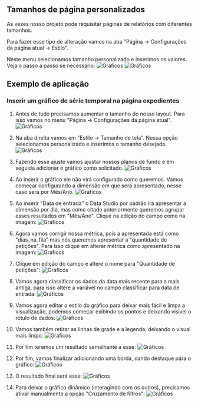 ## Tamanhos de página personalizados

As vezes nosso projeto pode requisitar páginas de relatórios com diferentes tamanhos. 

Para fazer esse tipo de alteração vamos na aba "Página → Configurações da página atual → Estilo". 

Neste menu selecionamos tamanho personalizado e inserimos os valores. Veja o passo a passo se necessário:
![Gráficos](/Imagens/Graf27.png)
![Gráficos](/Imagens/Graf28.png)

## Exemplo de aplicação

### Inserir um gráfico de série temporal na página expedientes

1. Antes de tudo precisamos aumentar o tamanho do nosso layout. Para isso vamos no menu "Página → Configurações da página atual".
![Gráficos](/Imagens/Guia/Guia1.png)

2. Na aba direita vamos em "Estilo → Tamanho de tela". Nessa opção selecionamos personalizado e inserimos o tamanho desejado.
![Gráficos](/Imagens/Guia/Guia2.png)

3. Fazendo esse ajuste vamos ajustar nossos planos de fundo e em seguida adicionar o gráfico como solicitado.
![Gráficos](/Imagens/Guia/Guia3.png)

4. Ao inserir o gráfico ele não virá configurado como queremos. Vamos começar configurando a dimensão em que será apresentado, nesse caso será por Mês/Ano.
![Gráficos](/Imagens/Guia/Guia5.png)

5. Ao inserir "Data de entrada" o Data Studio por padrão irá apresentar a dimensão por dia, mas como citado anteriormente queremos agrupar esses resultados em "Mês/Ano". Clique na edição do campo como na imagem:
![Gráficos](/Imagens/Guia/Guia6.png)

6. Agora vamos corrigir nossa métrica, pois a apresentada está como "dias_na_fila" mas nós queremos apresentar a "quantidade de petições". Para isso clique em alterar métrica como apresentado na imagem:
![Gráficos](/Imagens/Guia/Guia7.png)

7. Clique em edição do campo e altere o nome para "Quantidade de petições":
![Gráficos](/Imagens/Guia/Guia8.png)

8. Vamos agora classificar os dados da data mais recente para a mais antiga, para isso altere a variável no campo classificar para data de entrada:
![Gráficos](/Imagens/Guia/Guia9.png)

9. Vamos agora editar o estilo do gráfico para deixar mais fácil e limpa a visualização, podemos começar exibindo os pontos e deixando visivel o rótulo de dados:
![Gráficos](/Imagens/Guia/Guia10.png)

10. Vamos também retirar as linhas de grade e a legenda, deixando o visual mais limpo:
![Gráficos](/Imagens/Guia/Guia11.png)

11. Por fim teremos um resultado semelhante a esse:
![Gráficos](/Imagens/Guia/Guia4.png)

12. Por fim, vamos finalizar adicionando uma borda, dando destaque para o gráfico:
![Gráficos](/Imagens/Guia/Guia12.png)

13. O resultado final será esse:
![Gráficos](/Imagens/Guia/Guia13.png)

14. Para deixar o gráfico dinâmico (interagindo com os outros), precisamos ativar manualmente a opção "Cruzamento de filtros":
![Gráficos](/Imagens/Guia/Guia14.png)